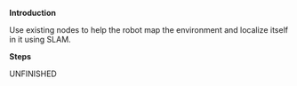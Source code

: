 
**Introduction**

Use existing nodes to help the robot map the environment and localize itself in it using SLAM. 

**Steps**

UNFINISHED
